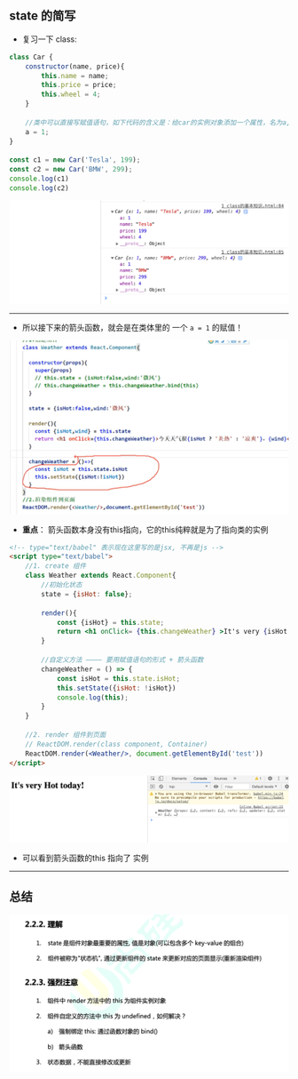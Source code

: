 ## state 的简写

- 复习一下 class:

```js
class Car {
    constructor(name, price){
        this.name = name;
        this.price = price;
        this.wheel = 4;
    }

    //类中可以直接写赋值语句，如下代码的含义是：给car的实例对象添加一个属性，名为a, 值为1
    a = 1;
}

const c1 = new Car('Tesla', 199);
const c2 = new Car('BMW', 299);
console.log(c1)
console.log(c2)
```

![](img/2021-01-01-11-32-39.png)

---

- 所以接下来的箭头函数，就会是在类体里的 一个 `a = 1` 的赋值！

![](img/2021-01-01-11-40-19.png)

- **重点**： 箭头函数本身没有this指向，它的this纯粹就是为了指向类的实例

```html
<!-- type="text/babel" 表示现在这里写的是jsx, 不再是js -->
<script type="text/babel">
    //1. create 组件
    class Weather extends React.Component{
        //初始化状态
        state = {isHot: false};

        render(){
            const {isHot} = this.state;
            return <h1 onClick= {this.changeWeather} >It's very {isHot ? 'Hot' : 'Cold'} today!</h1>
        }
        
        //自定义方法 ———— 要用赋值语句的形式 + 箭头函数
        changeWeather = () => {
            const isHot = this.state.isHot;
            this.setState({isHot: !isHot})
            console.log(this);
        }
    }

    //2. render 组件到页面
    // ReactDOM.render(class component, Container)
    ReactDOM.render(<Weather/>, document.getElementById('test'))
</script>
```

![](img/2021-01-01-11-48-41.png)

- 可以看到箭头函数的this 指向了 实例

---

## 总结

![](img/2021-01-01-11-51-14.png)

































